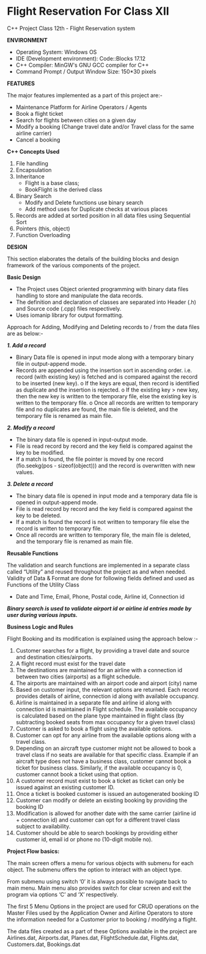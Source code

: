 # Flight Reservation For Class XII
C++ Project Class 12th - Flight Reservation system
 
**ENVIRONMENT**

-	Operating System: Windows OS
-	IDE (Development environment): Code::Blocks 17.12
-	C++ Compiler: MinGW's GNU GCC compiler for C++
-	Command Prompt / Output Window Size: 150*30 pixels

**FEATURES**

The major features implemented as a part of this project are:-
- Maintenance Platform for Airline Operators / Agents
-	Book a flight ticket
-	Search for flights between cities on a given day
-	Modify a booking (Change travel date and/or Travel class for the same airline carrier)
-	Cancel a booking

**C++ Concepts Used**

1.	File handling 
2.	Encapsulation
3.  Inheritance 
    - Flight is a base class; 
    - BookFlight is the derived class 
4.	Binary Search 
    - Modify and Delete functions use binary search
    - Add method uses for Duplicate checks at various places
5.	Records are added at sorted position in all data files using Sequential Sort
6.	Pointers (this, object)
7.	Function Overloading

**DESIGN**

This section elaborates the details of the building blocks and design framework of the various components of the project.

**Basic Design**

-	The Project uses Object oriented programming with binary data files handling to store and manipulate the data records.
-	The definition and declaration of classes are separated into Header (.h) and Source code (.cpp) files respectively.
-	Uses iomanip library for output formatting.

Approach for Adding, Modifying and Deleting records to / from the data files are as below:-

**_1. Add a record_**

-	Binary Data file is opened in input mode along with a temporary binary file in output-append mode. 
-	Records are appended using the insertion sort in ascending order. i.e. record (with existing key) is fetched and is compared against the record to be inserted (new key). 
o	If the keys are equal, then record is identified as duplicate and the insertion is rejected. 
o	If the existing key > new key, then the new key is written to the temporary file, else the existing key is written to the temporary file.
o	Once all records are written to temporary file and no duplicates are found, the main file is deleted, and the temporary file is renamed as main file.


**_2. Modify a record_**

-	The binary data file is opened in input-output mode. 
-	File is read record by record and the key field is compared against the key to be modified. 
-	If a match is found, the file pointer is moved by one record (fio.seekg(pos - sizeof(object))) and the record is overwritten with new values.  

**_3. Delete a record_**

-	The binary data file is opened in input mode and a temporary data file is opened in output-append mode. 
-	File is read record by record and the key field is compared against the key to be deleted. 
-	If a match is found the record is not written to temporary file else the record is written to temporary file.
-	Once all records are written to temporary file, the main file is deleted, and the temporary file is renamed as main file.

**Reusable Functions**

The validation and search functions are implemented in a separate class called “Utility” and reused throughout the project as and when needed. 
Validity of Data & Format are done for following fields defined and used as Functions of the Utility Class
-	Date and Time, Email, Phone, Postal code, Airline id, Connection id 

***_Binary search is used to validate airport id or airline id entries made by user during various inputs._***

**Business Logic and Rules**

Flight Booking and its modification is explained using the approach below :- 

1.	Customer searches for a flight, by providing a travel date and source and destination cities/airports.
2.	A flight record must exist for the travel date
3.	The destinations are maintained for an airline with a connection id between two cities (airports) as a flight schedule.
4.	The airports are maintained with an airport code and airport (city) name
5.	Based on customer input, the relevant options are returned. Each record provides details of airline, connection id along with available occupancy.
6.	Airline is maintained in a separate file and airline id along with connection id is maintained in Flight schedule. The available occupancy is calculated based on the plane type maintained in flight class (by subtracting booked seats from max occupancy for a given travel class)
7.	Customer is asked to book a flight using the available options. 
8.	Customer can opt for any airline from the available options along with a travel class.
9.	Depending on an aircraft type customer might not be allowed to book a travel class if no seats are available for that specific class. Example if an aircraft type does not have a business class, customer cannot book a ticket for business class. Similarly, if the available occupancy is 0, customer cannot book a ticket using that option.
10.	A customer record must exist to book a ticket as ticket can only be issued against an existing customer ID. 
11.	Once a ticket is booked customer is issued an autogenerated booking ID
12.	Customer can modify or delete an existing booking by providing the booking ID
13.	Modification is allowed for another date with the same carrier (airline id + connection id) and customer can opt for a different travel class subject to availability.
14.	Customer should be able to search bookings by providing either customer id, email id or phone no (10-digit mobile no).

**Project Flow basics:**

The main screen offers a menu for various objects with submenu for each object. The submenu offers the option to interact with an object type. 

From submenu using switch ‘0’ it is always possible to navigate back to main menu. Main menu also provides switch for clear screen and exit the program via options ‘C’ and ‘X’ respectively.

The first 5 Menu Options in the project are used for CRUD operations on the Master Files used by the Application Owner and Airline Operators to store the information needed for a Customer prior to booking / modifying a flight. 

The data files created as a part of these Options available in the project are Airlines.dat, Airports.dat, Planes.dat, FlightSchedule.dat, Flights.dat, Customers.dat, Bookings.dat
